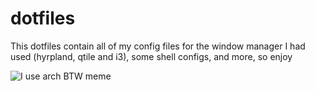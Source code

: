 # dotfiles

This dotfiles contain all of my config files for the window manager I had used (hyrpland, qtile and i3), some shell configs, and more, so enjoy

![I use arch BTW meme](https://i.redd.it/i-use-artix-btw-modified-wallpaper-v0-j7x0t15u7htc1.png?width=5120&format=png&auto=webp&s=71d529c7dd6e9577cc7681efe7f53d8b87b6f094)
